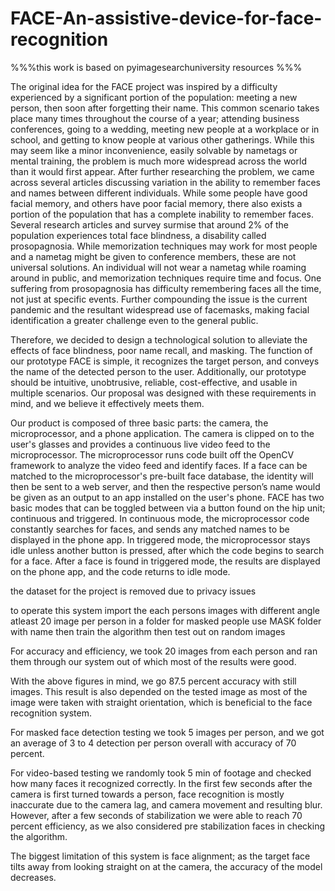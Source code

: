 # FACE-An-assistive-device-for-face-recognition
%%%this work is based on pyimagesearchuniversity resources %%% 

The original idea for the FACE project was inspired by a difficulty experienced by a significant portion of the population: meeting a new person, then soon after forgetting their name. This common scenario takes place many times throughout the course of a year; attending business conferences, going to a wedding, meeting new people at a workplace or in school, and getting to know people at various other gatherings. While this may seem like a minor inconvenience, easily solvable by nametags or mental training, the problem is much more widespread across the world than it would first appear. After further researching the problem, we came across several articles discussing variation in the ability to remember faces and names between different individuals. While some people have good facial memory, and others have poor facial memory, there also exists a portion of the population that has a complete inability to remember faces. Several research articles and survey surmise that around 2% of the population experiences total face blindness, a disability called prosopagnosia. While memorization techniques may work for most people and a nametag might be given to conference members, these are not universal solutions. An individual will not wear a nametag while roaming around in public, and memorization techniques require time and focus. One suffering from prosopagnosia has difficulty remembering faces all the time, not just at specific events. Further compounding the issue is the current pandemic and the resultant widespread use of facemasks, making facial identification a greater challenge even to the general public. 

Therefore, we decided to design a technological solution to alleviate the effects of face blindness, poor name recall, and masking. The function of our prototype FACE is simple, it recognizes the target person, and conveys the name of the detected person to the user. Additionally, our prototype should be intuitive, unobtrusive, reliable, cost-effective, and usable in multiple scenarios. Our proposal was designed with these requirements in mind, and we believe it effectively meets them. 

Our product is composed of three basic parts: the camera, the microprocessor, and a phone application. The camera is clipped on to the user's glasses and provides a continuous live video feed to the microprocessor. The microprocessor runs code built off the OpenCV framework to analyze the video feed and identify faces. If a face can be matched to the microprocessor's pre-built face database, the identity will then be sent to a web server, and then the respective person’s name would be given as an output to an app installed on the user's phone. FACE has two basic modes that can be toggled between via a button found on the hip unit; continuous and triggered. In continuous mode, the microprocessor code constantly searches for faces, and sends any matched names to be displayed in the phone app. In triggered mode, the microprocessor stays idle unless another button is pressed, after which the code begins to search for a face. After a face is found in triggered mode, the results are displayed on the phone app, and the code returns to idle mode. 

the dataset for the project is removed due to privacy issues

to operate this system 
import the each persons images with different angle atleast 20 image per person in a folder 
for masked people use MASK folder with name
then train the algorithm 
then test out on random images


For accuracy and efficiency, we took 20 images from each person and ran them through our system out of which most of the results were good.  

With the above figures in mind, we go 87.5 percent accuracy with still images. This result is also depended on the tested image as most of the image were taken with straight orientation, which is beneficial to the face recognition system. 

For masked face detection testing we took 5 images per person, and we got an average of 3 to 4 detection per person overall with accuracy of 70 percent. 

For video-based testing we randomly took 5 min of footage and checked how many faces it recognized correctly. In the first few seconds after the camera is first turned towards a person, face recognition is mostly inaccurate due to the camera lag, and camera movement and resulting blur. However, after a few seconds of stabilization we were able to reach 70 percent efficiency, as we also considered pre stabilization faces in checking the algorithm. 

The biggest limitation of this system is face alignment; as the target face tilts away from looking straight on at the camera, the accuracy of the model decreases. 
